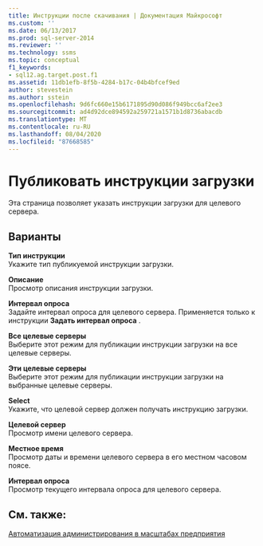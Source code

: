 ```yaml
---
title: Инструкции после скачивания | Документация Майкрософт
ms.custom: ''
ms.date: 06/13/2017
ms.prod: sql-server-2014
ms.reviewer: ''
ms.technology: ssms
ms.topic: conceptual
f1_keywords:
- sql12.ag.target.post.f1
ms.assetid: 11db1efb-8f5b-4284-b17c-04b4bfcef9ed
author: stevestein
ms.author: sstein
ms.openlocfilehash: 9d6fc660e15b6171895d90d086f949bcc6af2ee3
ms.sourcegitcommit: ad4d92dce894592a259721a1571b1d8736abacdb
ms.translationtype: MT
ms.contentlocale: ru-RU
ms.lasthandoff: 08/04/2020
ms.locfileid: "87668585"
---
```

# <a name="post-download-instructions"></a>Публиковать инструкции загрузки
  Эта страница позволяет указать инструкции загрузки для целевого сервера.  
  
## <a name="options"></a>Варианты  
 **Тип инструкции**  
 Укажите тип публикуемой инструкции загрузки.  
  
 **Описание**  
 Просмотр описания инструкции загрузки.  
  
 **Интервал опроса**  
 Задайте интервал опроса для целевого сервера. Применяется только к инструкции **Задать интервал опроса** .  
  
 **Все целевые серверы**  
 Выберите этот режим для публикации инструкции загрузки на все целевые серверы.  
  
 **Эти целевые серверы**  
 Выберите этот режим для публикации инструкции загрузки на выбранные целевые серверы.  
  
 **Select**  
 Укажите, что целевой сервер должен получать инструкцию загрузки.  
  
 **Целевой сервер**  
 Просмотр имени целевого сервера.  
  
 **Местное время**  
 Просмотр даты и времени целевого сервера в его местном часовом поясе.  
  
 **Интервал опроса**  
 Просмотр текущего интервала опроса для целевого сервера.  
  
## <a name="see-also"></a>См. также:  
 [Автоматизация администрирования в масштабах предприятия](automated-administration-across-an-enterprise.md)  
  
  
